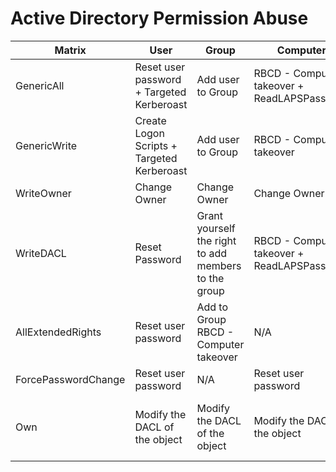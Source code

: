 # Active Directory Permission Abuse


| Matrix  | User | Group  | Computer | Domain  | GPO | OU
| ------------- | ------------- | ------------- | ------------- | ------------- | ------------- | ------------- |
| GenericAll  | Reset user password + Targeted Kerberoast  | Add user to Group|RBCD - Computer takeover + ReadLAPSPassword | N/A | N/A | N/A
| GenericWrite  | Create Logon Scripts + Targeted Kerberoast | Add user to Group | RBCD - Computer takeover|N/A | N/A | N/A
| WriteOwner | Change Owner|Change Owner|Change Owner|N/A|N/A|N/A
|WriteDACL|Reset Password|Grant yourself the right to add members to the group|RBCD - Computer takeover + ReadLAPSPassword | N/A | N/A | N/A
|AllExtendedRights|Reset user password	|Add to Group	RBCD - Computer takeover|	N/A|N/A|N/A
|ForcePasswordChange	|Reset user password|	N/A	|Reset user password|	N/A	|N/A|	N/A
Own	|Modify the DACL of the object|	Modify the DACL of the object|	Modify the DACL of the object	|modify the DACL of the object	|modify the DACL of the object	|Modify the DACL of the object
